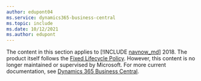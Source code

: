 ```yaml
---
author: edupont04
ms.service: dynamics365-business-central
ms.topic: include
ms.date: 10/12/2021
ms.author: edupont
---
```

The content in this section applies to [!INCLUDE [navnow_md](navnow_md.md)] 2018. The product itself follows the [Fixed Lifecycle Policy](/lifecycle/products/dynamics-nav-2018). However, this content is no longer maintained or supervised by Microsoft. For more current documentation, see [Dynamics 365 Business Central](/dynamics365/business-central/).